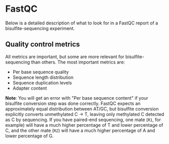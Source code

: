 # FastQC

Below is a detailed description of what to look for in a FastQC report of a bisulfite-sequencing experiment.

## Quality control metrics

All metrics are important, but some are more relevant for bisulfite-sequencing than others.
The most important metrics are:

* Per base sequence quality
* Sequence length distribution
* Sequence duplication levels
* Adapter content

**Note**: You will get an error with "Per base sequence content" if your bisulfite conversion step was done correctly.
FastQC expects an approximately equal distribution between AT/GC, but bisulfite conversion explicitly converts unmethylated C -> T, leaving only methylated C detected as C by sequencing.
If you have paired-end sequencing, one mate (`R1`, for example) will have a much higher percentage of T and lower percentage of C, and the other mate (`R2`) will have a much higher percentage of A and lower percentage of G.
